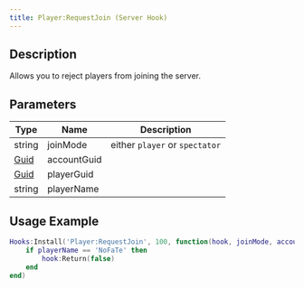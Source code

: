 ```yaml
---
title: Player:RequestJoin (Server Hook)
---
```

## Description

Allows you to reject players from joining the server.

## Parameters

| Type                              | Name        | Description                    |
| --------------------------------- | ----------- | ------------------------------ |
| string                            | joinMode    | either `player` or `spectator` |
| [Guid](/vext/ref/cls/shr/guid) | accountGuid |                                |
| [Guid](/vext/ref/cls/shr/guid) | playerGuid  |                                |
| string                            | playerName  |                                |

## Usage Example

``` lua
Hooks:Install('Player:RequestJoin', 100, function(hook, joinMode, accountGuid, playerGuid, playerName)
    if playerName == 'NoFaTe' then
        hook:Return(false)
    end
end)
```
